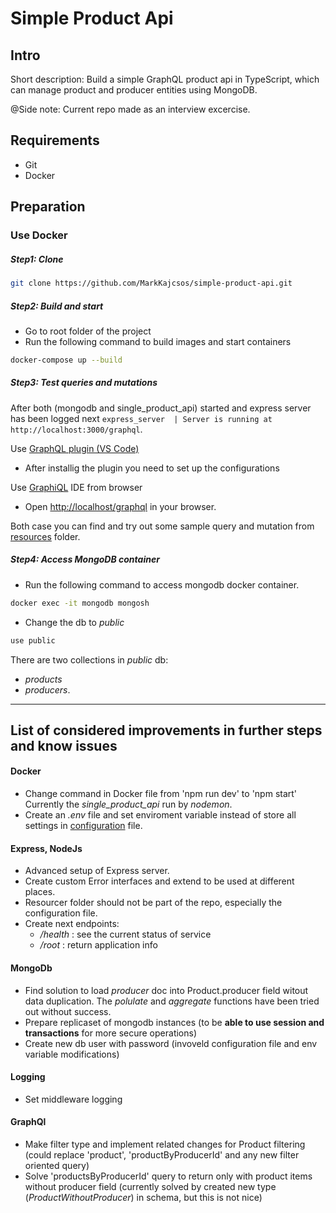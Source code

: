 # Simple Product Api

## Intro

Short description: Build a simple GraphQL product api in TypeScript, which can manage product and producer entities using MongoDB.

@Side note: Current repo made as an interview excercise.

## Requirements

- Git
- Docker

## Preparation

### Use Docker

##### Step1: Clone

```bash
git clone https://github.com/MarkKajcsos/simple-product-api.git
```

##### Step2: Build and start

- Go to root folder of the project
- Run the following command to build images and start containers

```bash
docker-compose up --build
```

##### Step3: Test queries and mutations

After both (mongodb and single_product_api) started and express server has been logged next `express_server  | Server is running at http://localhost:3000/graphql`.

Use [GraphQL plugin (VS Code)](https://marketplace.visualstudio.com/items?itemName=orsenkucher.vscode-graphql)

- After installig the plugin you need to set up the configurations

Use [GraphiQL](https://docs.spring.io/spring-graphql/reference/graphiql.html) IDE from browser

- Open [http://localhost/graphql](http://localhost/graphql) in your browser.

Both case you can find and try out some sample query and mutation from [resources](./resources/) folder.

##### Step4: Access MongoDB container

- Run the following command to access mongodb docker container.

```bash
docker exec -it mongodb mongosh
```

- Change the db to _public_

```bash
use public
```

There are two collections in _public_ db:

- _products_
- _producers_.

---

## List of considered improvements in further steps and know issues

#### Docker

- Change command in Docker file from 'npm run dev' to 'npm start'
  Currently the _single_product_api_ run by _nodemon_.
- Create an _.env_ file and set enviroment variable instead of store all settings in [configuration](./resources/configuration.yaml) file.

#### Express, NodeJs

- Advanced setup of Express server.
- Create custom Error interfaces and extend to be used at different places.
- Resourcer folder should not be part of the repo, especially the configuration file.
- Create next endpoints:
  - _/health_ : see the current status of service
  - _/root_ : return application info

#### MongoDb

- Find solution to load _producer_ doc into Product.producer field witout data duplication. The _polulate_ and _aggregate_ functions have been tried out without success.
- Prepare replicaset of mongodb instances (to be **able to use session and transactions** for more secure operations)
- Create new db user with password (invoveld configuration file and env variable modifications)

#### Logging

- Set middleware logging

#### GraphQl

- Make filter type and implement related changes for Product filtering (could replace 'product', 'productByProducerId' and any new filter oriented query)
- Solve 'productsByProducerId' query to return only with product items without producer field (currently solved by created new type (_ProductWithoutProducer_) in schema, but this is not nice)
